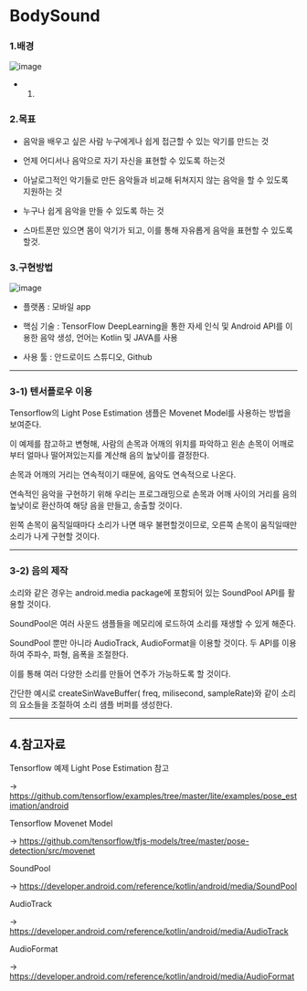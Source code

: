 # BodySound
### 1.배경
![image](https://user-images.githubusercontent.com/29995264/135447416-fc303a7e-106e-4bf4-a267-fae3d9c632c9.png)
- 1.

### 2.목표
- 음악을 배우고 싶은 사람 누구에게나 쉽게 접근할 수 있는 악기를 만드는 것

- 언제 어디서나 음악으로 자기 자신을 표현할 수 있도록 하는것

- 아날로그적인 악기들로 만든 음악들과 비교해 뒤쳐지지 않는 음악을 할 수 있도록 지원하는 것

- 누구나 쉽게 음악을 만들 수 있도록 하는 것

- 스마트폰만 있으면 몸이 악기가 되고, 이를 통해 자유롭게 음악을 표현할 수 있도록 할것. 

### 3.구현방법
![image](https://user-images.githubusercontent.com/29995264/135447625-0bd9cd86-85af-43c3-8707-91880b908389.png)
- 플랫폼 : 모바일 app

- 핵심 기술 : TensorFlow DeepLearning을 통한 자세 인식 및 Android API를 이용한 음악 생성, 언어는 Kotlin 및 JAVA를 사용

- 사용 툴 : 안드로이드 스튜디오, Github
********************
### 3-1) 텐서플로우 이용

Tensorflow의 Light Pose Estimation 샘플은 Movenet Model를 사용하는 방법을 보여준다. 

이 예제를 참고하고 변형해, 사람의 손목과 어깨의 위치를 파악하고 왼손 손목이 어깨로부터 얼마나 떨어져있는지를 계산해 음의 높낮이를 결정한다. 

손목과 어깨의 거리는 연속적이기 때문에, 음악도 연속적으로 나온다. 

연속적인 음악을 구현하기 위해 우리는 프로그래밍으로 손목과 어깨 사이의 거리를 음의 높낮이로 환산하여 해당 음을 만들고, 송출할 것이다. 

왼쪽 손목이 움직일때마다 소리가 나면 매우 불편할것이므로, 오른쪽 손목이 움직일때만 소리가 나게 구현할 것이다. 

********************
### 3-2) 음의 제작

소리와 같은 경우는 android.media package에 포함되어 있는 SoundPool API를 활용할 것이다.

SoundPool은 여러 사운드 샘플들을 메모리에 로드하여 소리를 재생할 수 있게 해준다. 

SoundPool 뿐만 아니라 AudioTrack, AudioFormat을 이용할 것이다. 두 API를 이용하여 주파수, 파형, 음폭을 조절한다.

이를 통해 여러 다양한 소리를 만들어 연주가 가능하도록 할 것이다.

간단한 예시로 createSinWaveBuffer( freq,  milisecond,  sampleRate)와 같이 소리의 요소들을 조절하여 소리 샘플 버퍼를 생성한다. 

********************

## 4.참고자료
Tensorflow 예제 Light Pose Estimation 참고

 -> <https://github.com/tensorflow/examples/tree/master/lite/examples/pose_estimation/android>

Tensorflow Movenet Model

 -> <https://github.com/tensorflow/tfjs-models/tree/master/pose-detection/src/movenet>

SoundPool

 -> <https://developer.android.com/reference/kotlin/android/media/SoundPool>

AudioTrack

 -> <https://developer.android.com/reference/kotlin/android/media/AudioTrack>

AudioFormat

 -> <https://developer.android.com/reference/kotlin/android/media/AudioFormat>

